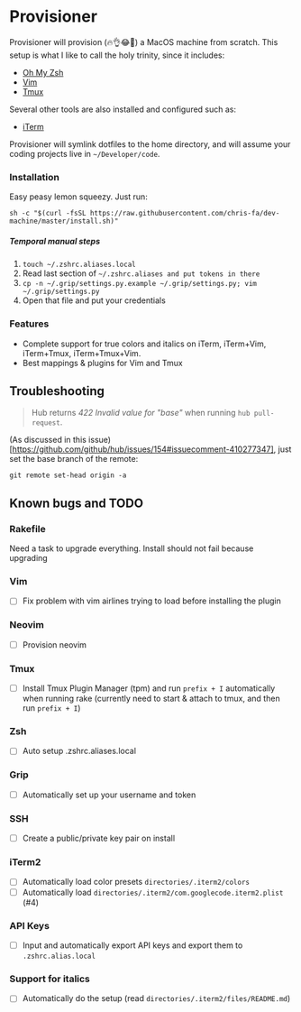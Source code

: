 # Provisioner

Provisioner will provision (🔥👌😂💯) a MacOS machine from scratch. This setup is what I like to call the holy trinity, since it includes:
 - [Oh My Zsh](https://ohmyz.sh/)
 - [Vim](https://www.vim.org/)
 - [Tmux](https://github.com/tmux/tmux)

Several other tools are also installed and configured such as:
 - [iTerm](https://www.iterm2.com/)

Provisioner will symlink dotfiles to the home directory, and will assume your coding projects live in `~/Developer/code`.

### Installation
Easy peasy lemon squeezy. Just run:

```
sh -c "$(curl -fsSL https://raw.githubusercontent.com/chris-fa/dev-machine/master/install.sh)"
```

##### Temporal manual steps
1. `touch ~/.zshrc.aliases.local`
2. Read last section of `~/.zshrc.aliases and put tokens in there`
3. `cp -n ~/.grip/settings.py.example ~/.grip/settings.py; vim ~/.grip/settings.py`
4. Open that file and put your credentials


### Features
 - Complete support for true colors and italics on iTerm, iTerm+Vim, iTerm+Tmux, iTerm+Tmux+Vim.
 - Best mappings & plugins for Vim and Tmux

## Troubleshooting
>Hub returns *422 Invalid value for "base"* when running `hub pull-request`.

(As discussed in this issue)[https://github.com/github/hub/issues/154#issuecomment-410277347], just set the base branch of the remote:

```
git remote set-head origin -a
```

## Known bugs and TODO
### Rakefile
Need a task to upgrade everything. Install should not fail because upgrading

### Vim
 - [ ] Fix problem with vim airlines trying to load before installing the plugin

### Neovim
 - [ ] Provision neovim

### Tmux
 - [ ] Install Tmux Plugin Manager (tpm) and run `prefix + I` automatically when running rake (currently need to start & attach to tmux, and then run `prefix + I`)

### Zsh
 - [ ] Auto setup .zshrc.aliases.local

### Grip
 - [ ] Automatically set up your username and token

### SSH
 - [ ] Create a public/private key pair on install

### iTerm2
 - [ ] Automatically load color presets `directories/.iterm2/colors`
 - [ ] Automatically load `directories/.iterm2/com.googlecode.iterm2.plist` (#4)

### API Keys
 - [ ] Input and automatically export API keys and export them to `.zshrc.alias.local`

### Support for italics
 - [ ] Automatically do the setup (read `directories/.iterm2/files/README.md`)
